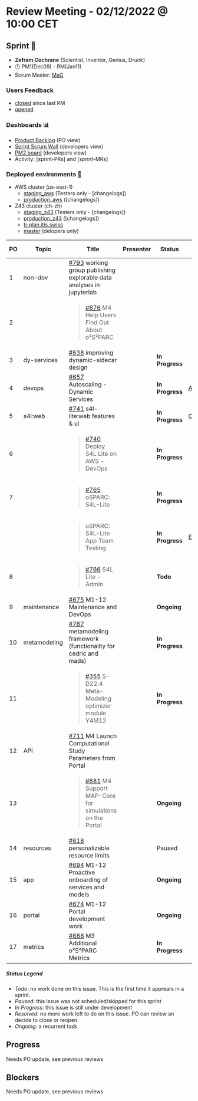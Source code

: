 # Review Meeting - 02/12/2022 @ 10:00 CET

## Sprint 🏃

- **Zefram Cochrane** (Scientist, Inventor, Genius, Drunk)
- 🕐 PM1(Dec09) - RM(Jan11)
- Scrum Master: [MaG]

### Users Feedback

- [closed](https://github.com/pulls?q=is%3Apr+archived%3Afalse+user%3AITISFoundation+closed%3A%3E2022-12-02) since last RM
- [opened](https://github.com/ITISFoundation/osparc-issues/issues?q=is%3Aissue+is%3Aopen+sort%3Areactions)

### Dashboards 📊

- [Product Backlog](https://github.com/orgs/ITISFoundation/projects/3) (PO view)
- [Sprint Scrum Wall](https://app.zenhub.com/workspaces/osparc---scrum-wall-5c9260f3d76ef51f6b0fe78d/board?repos=118596920,174557929,151701223,135289610,118910047,181836792,167586968) (developers view)
- [PM2 board](https://github.com/orgs/ITISFoundation/projects/9) (developers view)
- Activity: [sprint-PRs] and [sprint-MRs]

### Deployed environments 🚀

- AWS cluster (us-east-1)
  - [staging_aws](https://staging.osparc.io) (Testers only - [changelogs])
  - [production_aws](https://osparc.io) ([changelogs])
- Z43 cluster (ch-zh)
  - [staging_z43](http://osparc-staging.speag.com) (Testers only - [changelogs])
  - [production_z43](http://osparc.speag.com) ([changelogs])
  - [ti-plan.itis.swiss](http://ti-plan.itis.swiss)
  - [master](https://osparc-master.speag.com) (delopers only)


|PO|Topic|Title|Presenter|Status|Duration|Start-Time|
|--|--|--|--|--|--|--|
|1|non-dev|[#793] working group publishing explorable data analyses in jupyterlab|||||
|2||<blockquote>[#676] M4 Help Users Find Out About o²S²PARC</blockquote>|||||
|3|dy-services|[#638] improving dynamic-sidecar design||**In Progress**|||
|4|devops|[#657] Autoscaling - Dynamic Services||**In Progress**| [ALL]/[DK]/[MAG]|4'|
|5|s4l:web|[#741] s4l-lite:web features & ui||**In Progress**|[OM]|5'|
|6||<blockquote>[#740] Deploy S4L Lite on AWS - DevOps</blockquote>||**In Progress**|||
|7||<blockquote>[#765] oSPARC: S4L-Lite</blockquote>||**In Progress**|||
|||<blockquote> oSPARC: S4L-Lite App Team Testing</blockquote>||**In Progress**| [EO]/[CF]/[HBS]/[MB]| 5'|
|8||<blockquote>[#766] S4L Lite - Admin</blockquote>||**Todo**|||
|9|maintenance|[#675] M1-12 Maintenance and DevOps||**Ongoing**|||
|10|metamodeling|[#767] metamodeling framework (functionality for cedric and mads)||**In Progress**|||
|11||<blockquote>[#355] S-D22.4 Meta-Modeling optimizer module Y4M12</blockquote>||**In Progress**|||
|12|API|[#711] M4 Launch Computational Study Parameters from Portal|||||
|13||<blockquote>[#681] M4 Support MAP-Core for simulations on the Portal</blockquote>||**Ongoing**|||
|14|resources|[#618] personalizable resource limits||Paused|||
|15|app|[#694] M1-12 Proactive onboarding of services and models||**Ongoing**|||
|16|portal|[#674] M1-12 Portal development work||**Ongoing**|||
|17|metrics|[#688] M3 Additional o²S²PARC Metrics||**In Progress**|||

##### Status Legend

- _Todo_: no work done on this issue. This is the first time it apprears in a sprint.
- _Paused_: this issue was not scheduled/skipped for this sprint
- _In Progress_: this issue is still under development
- _Resolved_: no more work left to do on this issue. PO can review an decide to close or reopen.
- _Ongoing_: a recurrent task

[online]: http://status.osparc.io/
[operational]: https://git.speag.com/oSparc/e2e-testing/-/pipelines
[performant]: https://git.speag.com/oSparc/e2e-portal-testing/-/pipelines

## Progress

Needs PO update, see previous reviews

## Blockers

Needs PO update, see previous reviews

[#793]: https://github.com/ITISFoundation/osparc-issues/issues/793
[#676]: https://github.com/ITISFoundation/osparc-issues/issues/676
[#638]: https://github.com/ITISFoundation/osparc-issues/issues/638
[#657]: https://github.com/ITISFoundation/osparc-issues/issues/657
[#741]: https://github.com/ITISFoundation/osparc-issues/issues/741
[#740]: https://github.com/ITISFoundation/osparc-issues/issues/740
[#765]: https://github.com/ITISFoundation/osparc-issues/issues/765
[#766]: https://github.com/ITISFoundation/osparc-issues/issues/766
[#675]: https://github.com/ITISFoundation/osparc-issues/issues/675
[#767]: https://github.com/ITISFoundation/osparc-issues/issues/767
[#355]: https://github.com/ITISFoundation/osparc-issues/issues/355
[#711]: https://github.com/ITISFoundation/osparc-issues/issues/711
[#681]: https://github.com/ITISFoundation/osparc-issues/issues/681
[#618]: https://github.com/ITISFoundation/osparc-issues/issues/618
[#694]: https://github.com/ITISFoundation/osparc-issues/issues/694
[#674]: https://github.com/ITISFoundation/osparc-issues/issues/674
[#688]: https://github.com/ITISFoundation/osparc-issues/issues/688


[ALL]:https://github.com/Surfict
[ANE]:https://github.com/GitHK
[BL]:https://github.com/dyollb
[CR]:https://github.com/colinRawlings
[DK]:https://github.com/mrnicegyu11
[EI]:https://github.com/elisabettai
[IP]:https://github.com/ignapas
[MaG]:https://github.com/mguidon
[OM]:https://github.com/odeimaiz
[PC]:https://github.com/pcrespov
[SAN]:https://github.com/sanderegg
[EO]:https://github.com/eofli
[MB]:https://github.com/BouldiMelina
[CF]:https://github.com/cosfor1
[HBS]:https://github.com/habz-bs
